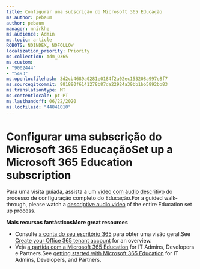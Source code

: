 ```yaml
---
title: Configurar uma subscrição do Microsoft 365 Educação
ms.author: pebaum
author: pebaum
manager: mnirkhe
ms.audience: Admin
ms.topic: article
ROBOTS: NOINDEX, NOFOLLOW
localization_priority: Priority
ms.collection: Adm_O365
ms.custom:
- "9002444"
- "5493"
ms.openlocfilehash: 3d2cb4689a0281e0184f2a02ec153208a997e8f7
ms.sourcegitcommit: 981880f6141278b87da22924a39bb1bb5892bb83
ms.translationtype: MT
ms.contentlocale: pt-PT
ms.lasthandoff: 06/22/2020
ms.locfileid: "44841010"
---
```

# <a name="set-up-a-microsoft-365-education-subscription"></a><span data-ttu-id="b0c78-102">Configurar uma subscrição do Microsoft 365 Educação</span><span class="sxs-lookup"><span data-stu-id="b0c78-102">Set up a Microsoft 365 Education subscription</span></span>

<span data-ttu-id="b0c78-103">Para uma visita guiada, assista a um [vídeo com áudio descritivo](https://aka.ms/M365EduSetup) do processo de configuração completo do Educação.</span><span class="sxs-lookup"><span data-stu-id="b0c78-103">For a guided walk-through, please watch a [descriptive audio video](https://aka.ms/M365EduSetup) of the entire Education set up process.</span></span>

<span data-ttu-id="b0c78-104">**Mais recursos fantásticos**</span><span class="sxs-lookup"><span data-stu-id="b0c78-104">**More great resources**</span></span>

- <span data-ttu-id="b0c78-105">Consulte [a conta do seu escritório 365](https://docs.microsoft.com/microsoft-365/education/deploy/create-your-office-365-tenant) para obter uma visão geral.</span><span class="sxs-lookup"><span data-stu-id="b0c78-105">See [Create your Office 365 tenant account](https://docs.microsoft.com/microsoft-365/education/deploy/create-your-office-365-tenant) for an overview.</span></span>
- <span data-ttu-id="b0c78-106">Veja [a partida com a Microsoft 365 Education](https://docs.microsoft.com/education/) for IT Admins, Developers e Partners.</span><span class="sxs-lookup"><span data-stu-id="b0c78-106">See [getting started with Microsoft 365 Education](https://docs.microsoft.com/education/) for IT Admins, Developers, and Partners.</span></span>